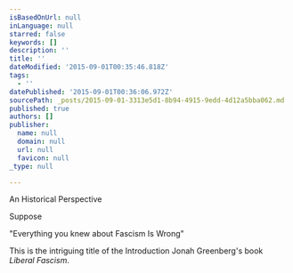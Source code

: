 ```yaml
---
isBasedOnUrl: null
inLanguage: null
starred: false
keywords: []
description: ''
title: ''
dateModified: '2015-09-01T00:35:46.818Z'
tags:
  - ''
datePublished: '2015-09-01T00:36:06.972Z'
sourcePath: _posts/2015-09-01-3313e5d1-8b94-4915-9edd-4d12a5bba062.md
published: true
authors: []
publisher:
  name: null
  domain: null
  url: null
  favicon: null
_type: null

---
```

An Historical Perspective

Suppose 

"Everything you knew about Fascism Is Wrong" 

This is the intriguing title of the Introduction Jonah Greenberg's book _Liberal Fascism_.